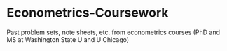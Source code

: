 # Econometrics-Coursework
Past problem sets, note sheets, etc. from econometrics courses (PhD and MS at Washington State U and U Chicago)
